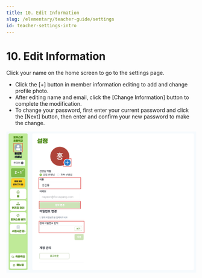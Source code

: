 ```yaml
---
title: 10. Edit Information
slug: /elementary/teacher-guide/settings
id: teacher-settings-intro
---
```


# 10. Edit Information

Click your name on the home screen to go to the settings page.

- Click the [+] button in member information editing to add and change profile photo.
- After editing name and email, click the [Change Information] button to complete the modification.
- To change your password, first enter your current password and click the [Next] button, then enter and confirm your new password to make the change.

![](/img/kr/elementary/teacher/10-01.jpg)
